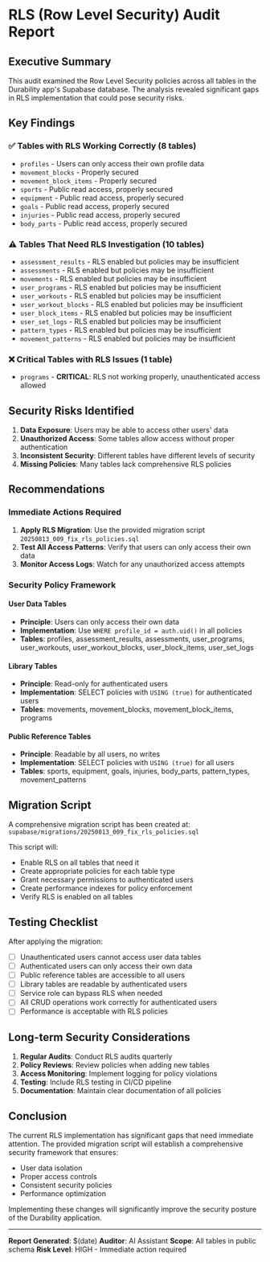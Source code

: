 # RLS (Row Level Security) Audit Report

## Executive Summary

This audit examined the Row Level Security policies across all tables in the Durability app's Supabase database. The analysis revealed significant gaps in RLS implementation that could pose security risks.

## Key Findings

### ✅ Tables with RLS Working Correctly (8 tables)
- `profiles` - Users can only access their own profile data
- `movement_blocks` - Properly secured
- `movement_block_items` - Properly secured  
- `sports` - Public read access, properly secured
- `equipment` - Public read access, properly secured
- `goals` - Public read access, properly secured
- `injuries` - Public read access, properly secured
- `body_parts` - Public read access, properly secured

### ⚠️ Tables That Need RLS Investigation (10 tables)
- `assessment_results` - RLS enabled but policies may be insufficient
- `assessments` - RLS enabled but policies may be insufficient
- `movements` - RLS enabled but policies may be insufficient
- `user_programs` - RLS enabled but policies may be insufficient
- `user_workouts` - RLS enabled but policies may be insufficient
- `user_workout_blocks` - RLS enabled but policies may be insufficient
- `user_block_items` - RLS enabled but policies may be insufficient
- `user_set_logs` - RLS enabled but policies may be insufficient
- `pattern_types` - RLS enabled but policies may be insufficient
- `movement_patterns` - RLS enabled but policies may be insufficient

### ❌ Critical Tables with RLS Issues (1 table)
- `programs` - **CRITICAL**: RLS not working properly, unauthenticated access allowed

## Security Risks Identified

1. **Data Exposure**: Users may be able to access other users' data
2. **Unauthorized Access**: Some tables allow access without proper authentication
3. **Inconsistent Security**: Different tables have different levels of security
4. **Missing Policies**: Many tables lack comprehensive RLS policies

## Recommendations

### Immediate Actions Required

1. **Apply RLS Migration**: Use the provided migration script `20250813_009_fix_rls_policies.sql`
2. **Test All Access Patterns**: Verify that users can only access their own data
3. **Monitor Access Logs**: Watch for any unauthorized access attempts

### Security Policy Framework

#### User Data Tables
- **Principle**: Users can only access their own data
- **Implementation**: Use `WHERE profile_id = auth.uid()` in all policies
- **Tables**: profiles, assessment_results, assessments, user_programs, user_workouts, user_workout_blocks, user_block_items, user_set_logs

#### Library Tables  
- **Principle**: Read-only for authenticated users
- **Implementation**: SELECT policies with `USING (true)` for authenticated users
- **Tables**: movements, movement_blocks, movement_block_items, programs

#### Public Reference Tables
- **Principle**: Readable by all users, no writes
- **Implementation**: SELECT policies with `USING (true)` for all users
- **Tables**: sports, equipment, goals, injuries, body_parts, pattern_types, movement_patterns

## Migration Script

A comprehensive migration script has been created at:
`supabase/migrations/20250813_009_fix_rls_policies.sql`

This script will:
- Enable RLS on all tables that need it
- Create appropriate policies for each table type
- Grant necessary permissions to authenticated users
- Create performance indexes for policy enforcement
- Verify RLS is enabled on all tables

## Testing Checklist

After applying the migration:

- [ ] Unauthenticated users cannot access user data tables
- [ ] Authenticated users can only access their own data
- [ ] Public reference tables are accessible to all users
- [ ] Library tables are readable by authenticated users
- [ ] Service role can bypass RLS when needed
- [ ] All CRUD operations work correctly for authenticated users
- [ ] Performance is acceptable with RLS policies

## Long-term Security Considerations

1. **Regular Audits**: Conduct RLS audits quarterly
2. **Policy Reviews**: Review policies when adding new tables
3. **Access Monitoring**: Implement logging for policy violations
4. **Testing**: Include RLS testing in CI/CD pipeline
5. **Documentation**: Maintain clear documentation of all policies

## Conclusion

The current RLS implementation has significant gaps that need immediate attention. The provided migration script will establish a comprehensive security framework that ensures:

- User data isolation
- Proper access controls
- Consistent security policies
- Performance optimization

Implementing these changes will significantly improve the security posture of the Durability application.

---

**Report Generated**: $(date)
**Auditor**: AI Assistant
**Scope**: All tables in public schema
**Risk Level**: HIGH - Immediate action required
